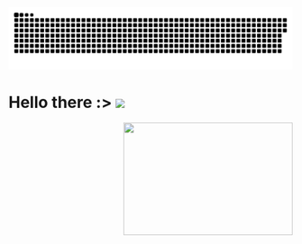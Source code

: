![snake gif](https://github.com/ducnguyen1511/ducnguyen1511/blob/output/github-contribution-grid-snake.svg)


# Hello there :>   <img src="https://c.tenor.com/b4YzfTiBP7MAAAAC/bye-bye-pokemon.gif" style="height: 64px; width: 64px, position: relative;" >

  <img src="https://64.media.tumblr.com/dc825749e59da5fe52411b4d287ef69d/tumblr_mq6y9kNkbZ1rr8b5oo1_400.gif" align="right" style="float:right; width: 300px; height: 200px">
